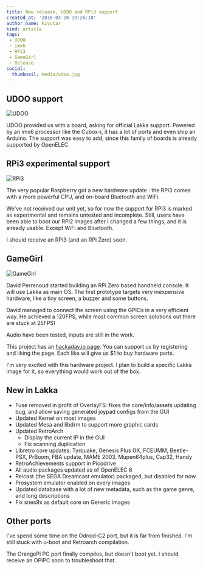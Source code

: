 ```yaml
---
title: New release, UDOO and RPi3 support
created_at: '2016-03-20 19:26:18'
author_name: kivutar
kind: article
tags:
 - UDOO
 - imx6
 - RPi3
 - GameGirl
 - Release
social:
  thumbnail: media/udoo.jpg
---
```


## UDOO support

![UDOO](media/udoo.jpg)

UDOO provided us with a board, asking for official Lakka support. Powered by an imx6 processor like the Cubox-i, it has a lot of ports and even ship an Arduino. The support was easy to add, since this family of boards is already supported by OpenELEC.

## RPi3 experimental support

![RPi3](media/rpi3.png)

The very popular Raspberry got a new hardware update : the RPi3 comes with a more powerful CPU, and on-board Bluetooth and WiFi.

We've not received our unit yet, so for now the support for RPi3 is marked as experimental and remains untested and incomplete. Still, users have been able to boot our RPi2 images after I changed a few things, and it is already usable. Except WiFi and Bluetooth.

I should receive an RPi3 (and an RPi Zero) soon.

## GameGirl

![GameGirl](media/gamegirl.jpg)

David Perrenoud started building an RPi Zero based handheld console. It will use Lakka as main OS. The first prototype targets very inexpensive hardware, like a tiny screen, a buzzer and some buttons.

David managed to connect the screen using the GPIOs in a very efficient way. He achieved a 120FPS, while most common screen solutions out there are stuck at 25FPS!

Audio have been tested, inputs are still in the work.

This project has an [hackaday.io page](https://hackaday.io/project/10207-gamegirl-the-retro-console-done-right). You can support us by registering and liking the page. Each like will give us $1 to buy hardware parts.

I'm very excited with this hardware project. I plan to build a specific Lakka image for it, so everything would work out of the box.

## New in Lakka

 * Fuse removed in profit of OverlayFS: fixes the core/info/assets updating bug, and allow saving generated joypad configs from the GUI
 * Updated Kernel on most images
 * Updated Mesa and libdrm to support more graphic cards
 * Updated RetroArch
   * Display the current IP in the GUI 
   * Fix scanning duplication
 * Libretro core updates: Tyrquake, Genesis Plus GX, FCEUMM, Beetle-PSX, PrBoom, FBA update, MAME 2003, Mupen64plus, Cap32, Handy
 * RetroAchievements support in Picodrive
 * All audio packages updated as of OpenELEC 6
 * Reicast (the SEGA Dreamcast emulator) packaged, but disabled for now
 * Prosystem emulator enabled on every images
 * Updated database with a lot of new metadata, such as the game genre, and long descriptions
 * Fix snes9x as default core on Generic images

## Other ports

I've spend some time on the Odroid-C2 port, but it is far from finished. I'm still stuck with u-boot and Retroarch compilation.

The OrangePi PC port finally compiles, but doesn't boot yet. I should receive an OPiPC soon to troubleshoot that.
